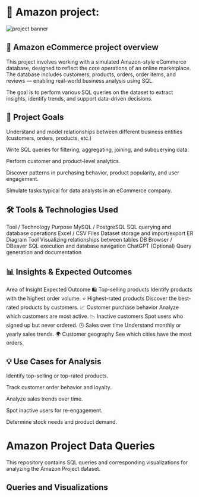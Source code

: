 # 🛒 Amazon project:
![project banner](https://static.vecteezy.com/system/resources/previews/010/916/011/original/online-shopping-concept-design-or-3d-online-shopping-or-shopping-promotional-design-free-png.png)


## 🛒 Amazon eCommerce project overview
This project involves working with a simulated Amazon-style eCommerce database, designed to reflect the core operations of an online marketplace. The database includes customers, products, orders, order items, and reviews — enabling real-world business analysis using SQL.

The goal is to perform various SQL queries on the dataset to extract insights, identify trends, and support data-driven decisions.

## 🎯 Project Goals
Understand and model relationships between different business entities (customers, orders, products, etc.)

Write SQL queries for filtering, aggregating, joining, and subquerying data.

Perform customer and product-level analytics.

Discover patterns in purchasing behavior, product popularity, and user engagement.

Simulate tasks typical for data analysts in an eCommerce company.

## 🛠️ Tools & Technologies Used
Tool / Technology	Purpose
MySQL / PostgreSQL	SQL querying and database operations
Excel / CSV Files	Dataset storage and import/export
ER Diagram Tool	Visualizing relationships between tables
DB Browser / DBeaver	SQL execution and database navigation
ChatGPT (Optional)	Query generation and documentation

## 📊 Insights & Expected Outcomes
Area of Insight	Expected Outcome
🛍️ Top-selling products	Identify products with the highest order volume.
⭐ Highest-rated products	Discover the best-rated products by customers.
📈 Customer purchase behavior	Analyze which customers are most active.
📉 Inactive customers	Spot users who signed up but never ordered.
🕒 Sales over time	Understand monthly or yearly sales trends.
🌍 Customer geography	See which cities have the most orders.

## 💡 Use Cases for Analysis
Identify top-selling or top-rated products.

Track customer order behavior and loyalty.

Analyze sales trends over time.

Spot inactive users for re-engagement.

Determine stock needs and product demand.

# Amazon Project Data Queries

This repository contains SQL queries and corresponding visualizations for analyzing the Amazon Project dataset.

## Queries and Visualizations
